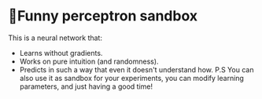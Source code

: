 # 🤖Funny perceptron sandbox

This is a neural network that:
- Learns without gradients.
- Works on pure intuition (and randomness).
- Predicts in such a way that even it doesn't understand how.
P.S You can also use it as sandbox for your experiments, you can modify learning parameters, and just having a good time!
